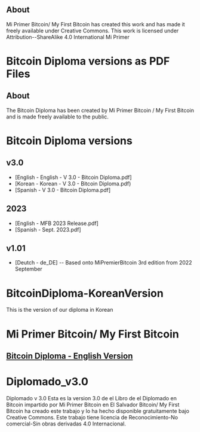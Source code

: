 ## About

Mi Primer Bitcoin/ My First Bitcoin has created this work and has made it freely available under Creative Commons. This work is licensed under Attribution--ShareAlike 4.0 International Mi Primer 

# Bitcoin Diploma versions as PDF Files
## About

The Bitcoin Diploma has been created by Mi Primer Bitcoin / My First Bitcoin and is made freely available to the public.

# Bitcoin Diploma versions
## v3.0
- [English - English - V 3.0 - Bitcoin Diploma.pdf]
- [Korean - Korean - V 3.0 - Bitcoin Diploma.pdf)
- [Spanish - V 3.0 - Bitcoin Diploma.pdf]
## 2023
- [English - MFB 2023 Release.pdf]
- [Spanish - Sept. 2023.pdf]
## v1.01
- [Deutch - de_DE]
-- Based onto MiPremierBitcoin 3rd edition from 2022 September



# BitcoinDiploma-KoreanVersion
This is the version of our diploma in Korean

# Mi Primer Bitcoin/ My First Bitcoin 
## [Bitcoin Diploma - English Version](https://github.com/MyFirstBitcoin/Bitcoin-Diploma/blob/4503a065e19eae5e38f018f3e8cdb5077fcba9fa/My%20First%20Bitcoin%20-%20Student%20Workbook%20(V2023)_spreads_Final_Optimizer.pdf)

# Diplomado_v3.0
Diplomado v 3.0
Esta es la version 3.0 de el Libro de el Diplomado en Bitcoin impartido por Mi Primer Bitcoin en El Salvador
Bitcoin/ My First Bitcoin ha creado este trabajo y lo ha hecho disponible gratuitamente bajo Creative Commons. Este trabajo tiene licencia de Reconocimiento-No comercial-Sin obras derivadas 4.0 Internacional.
